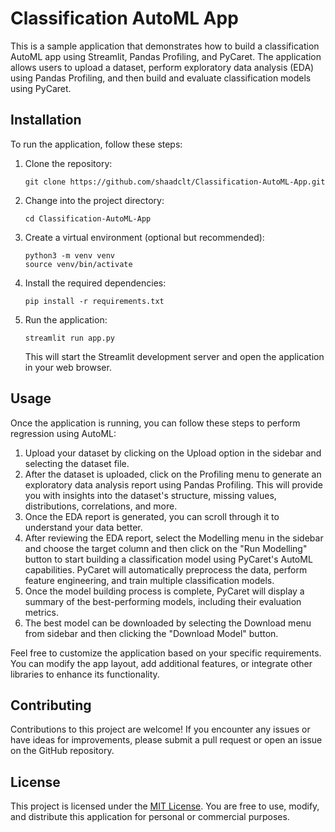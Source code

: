 # Classification AutoML App

This is a sample application that demonstrates how to build a classification AutoML app using Streamlit, Pandas Profiling, and PyCaret. The application allows users to upload a dataset, perform exploratory data analysis (EDA) using Pandas Profiling, and then build and evaluate classification models using PyCaret.

## Installation

To run the application, follow these steps:

1. Clone the repository:

   ```
   git clone https://github.com/shaadclt/Classification-AutoML-App.git
   ```

2. Change into the project directory:

   ```
   cd Classification-AutoML-App
   ```

3. Create a virtual environment (optional but recommended):

   ```
   python3 -m venv venv
   source venv/bin/activate
   ```

4. Install the required dependencies:

   ```
   pip install -r requirements.txt
   ```

5. Run the application:

   ```
   streamlit run app.py
   ```

   This will start the Streamlit development server and open the application in your web browser.

## Usage

Once the application is running, you can follow these steps to perform regression using AutoML:

1. Upload your dataset by clicking on the Upload option in the sidebar and selecting the dataset file.
2. After the dataset is uploaded, click on the Profiling menu to generate an exploratory data analysis report using Pandas Profiling. This will provide you with insights into the dataset's structure, missing values, distributions, correlations, and more.
3. Once the EDA report is generated, you can scroll through it to understand your data better.
4. After reviewing the EDA report, select the Modelling menu in the sidebar and choose the target column and then click on the "Run Modelling" button to start building a classification model using PyCaret's AutoML capabilities. PyCaret will automatically preprocess the data, perform feature engineering, and train multiple classification models.
5. Once the model building process is complete, PyCaret will display a summary of the best-performing models, including their evaluation metrics.
6. The best model can be downloaded by selecting the Download menu from sidebar and then clicking the "Download Model" button.

Feel free to customize the application based on your specific requirements. You can modify the app layout, add additional features, or integrate other libraries to enhance its functionality.

## Contributing

Contributions to this project are welcome! If you encounter any issues or have ideas for improvements, please submit a pull request or open an issue on the GitHub repository.

## License

This project is licensed under the [MIT License](https://opensource.org/licenses/MIT). You are free to use, modify, and distribute this application for personal or commercial purposes.
